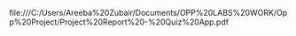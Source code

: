 file:///C:/Users/Areeba%20Zubair/Documents/OPP%20LABS%20WORK/Opp%20Project/Project%20Report%20-%20Quiz%20App.pdf
